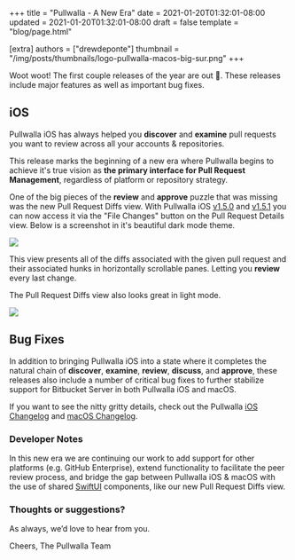 +++
title = "Pullwalla - A New Era"
date = 2021-01-20T01:32:01-08:00
updated = 2021-01-20T01:32:01-08:00
draft = false
template = "blog/page.html"

[extra]
authors = ["drewdeponte"]
thumbnail = "/img/posts/thumbnails/logo-pullwalla-macos-big-sur.png"
+++

Woot woot! The first couple releases of the year are out 🎉. These releases include major features as well as important bug fixes.

## iOS

Pullwalla iOS has always helped you **discover** and **examine** pull requests you want to review across all your accounts & repositories.

This release marks the beginning of a new era where Pullwalla begins to achieve it's true vision as **the primary interface for Pull Request Management**, regardless of platform or repository strategy.


One of the big pieces of the **review** and **approve** puzzle that was missing was the new Pull Request Diffs view. With Pullwalla iOS [v1.5.0](https://pullwalla.com/changelog-ios/) and [v1.5.1](https://pullwalla.com/changelog-ios/) you can now access it via the "File Changes" button on the Pull Request Details view. Below is a screenshot in it's beautiful dark mode theme.

![](https://files.pullwalla.com/pullwalla-diffs-view-iphone-dark-mode@2x.png)

This view presents all of the diffs associated with the given pull request and their associated hunks in horizontally scrollable panes. Letting you **review** every last change.

The Pull Request Diffs view also looks great in light mode.

![](https://files.pullwalla.com/pullwalla-diffs-view-ipad-light-mode@2x.png)

## Bug Fixes

In addition to bringing Pullwalla iOS into a state where it completes the natural chain of **discover**, **examine**, **review**, **discuss**, and **approve**, these releases also include a number of critical bug fixes to further stabilize support for Bitbucket Server in both Pullwalla iOS and macOS.

If you want to see the nitty gritty details, check out the Pullwalla [iOS Changelog](https://pullwalla.com/changelog-ios/) and [macOS Changelog](https://pullwalla.com/changelog/).

### Developer Notes

In this new era we are continuing our work to add support for other platforms (e.g. GitHub Enterprise), extend functionality to facilitate the peer review process, and bridge the gap between Pullwalla iOS & macOS with the use of shared [SwiftUI](https://developer.apple.com/xcode/swiftui/) components, like our new Pull Request Diffs view.

### Thoughts or suggestions?

As always, we’d love to hear from you.

Cheers,
The Pullwalla Team


